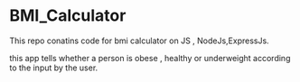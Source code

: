 # BMI_Calculator
This repo conatins code for bmi calculator on JS , NodeJs,ExpressJs.

this app tells whether a person is obese , healthy or underweight according to the input by the user.
